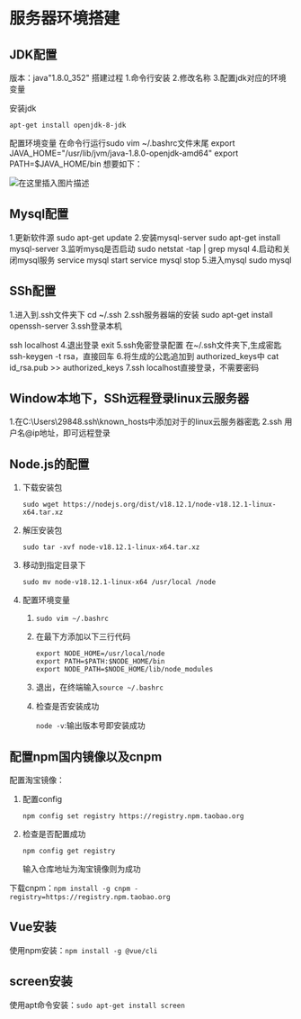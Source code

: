 #   服务器环境搭建
## JDK配置
版本：java"1.8.0_352"
搭建过程
1.命令行安装
2.修改名称
3.配置jdk对应的环境变量

安装jdk
```
apt-get install openjdk-8-jdk
```
配置环境变量
在命令行运行sudo vim ~/.bashrc文件末尾
export JAVA_HOME="/usr/lib/jvm/java-1.8.0-openjdk-amd64"
export PATH=$JAVA_HOME/bin
想要如下：

![在这里插入图片描述](https://img-blog.csdnimg.cn/02981dfa42044abaaac9e9594c6f7455.png)

## Mysql配置
1.更新软件源
sudo apt-get update
2.安装mysql-server
sudo apt-get install mysql-server
3.监听mysq是否启动
sudo netstat -tap | grep mysql
4.启动和关闭mysql服务
service mysql start
service mysql stop
5.进入mysql
sudo mysql

## SSh配置
1.进入到.ssh文件夹下
cd ~/.ssh
2.ssh服务器端的安装
sudo apt-get  install openssh-server
3.ssh登录本机

ssh localhost
4.退出登录
exit
5.ssh免密登录配置
在~/.ssh文件夹下,生成密匙
ssh-keygen -t rsa，直接回车
6.将生成的公匙追加到 authorized_keys中
cat id_rsa.pub >> authorized_keys
7.ssh localhost直接登录，不需要密码
## Window本地下，SSh远程登录linux云服务器
1.在C:\Users\29848\.ssh\known_hosts中添加对于的linux云服务器密匙
2.ssh  用户名@ip地址，即可远程登录

## Node.js的配置 
1. 下载安装包

   `sudo wget https://nodejs.org/dist/v18.12.1/node-v18.12.1-linux-x64.tar.xz`

2. 解压安装包

   `sudo tar -xvf node-v18.12.1-linux-x64.tar.xz`

3. 移动到指定目录下

   `sudo mv node-v18.12.1-linux-x64 /usr/local
   /node`

4. 配置环境变量

   1. `sudo vim ~/.bashrc`

   2. 在最下方添加以下三行代码

      ```
      export NODE_HOME=/usr/local/node
      export PATH=$PATH:$NODE_HOME/bin
      export NODE_PATH=$NODE_HOME/lib/node_modules
      ```

   3. 退出，在终端输入`source ~/.bashrc`

   4. 检查是否安装成功

      `node -v`:输出版本号即安装成功


## 配置npm国内镜像以及cnpm

配置淘宝镜像：

1. 配置config

   `npm config set registry https://registry.npm.taobao.org`

2. 检查是否配置成功

   `npm config get registry`

   输入仓库地址为淘宝镜像则为成功

下载cnpm：`npm install -g cnpm -registry=https://registry.npm.taobao.org`

## Vue安装

使用npm安装：`npm install -g @vue/cli`

## screen安装

使用apt命令安装：`sudo apt-get install screen`
